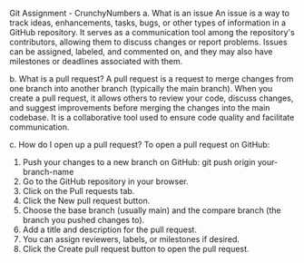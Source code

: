 Git Assignment - CrunchyNumbers
a. What is an issue
An issue is a way to track ideas, enhancements, tasks, bugs, or other types of information in a GitHub repository. It serves as a communication tool among the repository's contributors, allowing them to discuss changes or report problems. Issues can be assigned, labeled, and commented on, and they may also have milestones or deadlines associated with them.


b. What is a pull request?
A pull request is a request to merge changes from one branch into another branch (typically the main branch). When you create a pull request, it allows others to review your code, discuss changes, and suggest improvements before merging the changes into the main codebase. It is a collaborative tool used to ensure code quality and facilitate communication.


c. How do I open up a pull request?
To open a pull request on GitHub:
1. Push your changes to a new branch on GitHub:
     git push origin your-branch-name
2. Go to the GitHub repository in your browser.
3. Click on the Pull requests tab.
4. Click the New pull request button.
5. Choose the base branch (usually main) and the compare branch (the branch you pushed changes to).
6. Add a title and description for the pull request.
7. You can assign reviewers, labels, or milestones if desired.
8. Click the Create pull request button to open the pull request.
